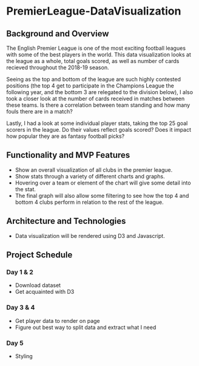# PremierLeague-DataVisualization
## Background and Overview

The English Premier League is one of the most exciting football leagues with some of the best players in the world.
This data visualization looks at the league as a whole, total goals scored, as well as number of cards recieved throughout the 2018-19 season. 

Seeing as the top and bottom of the league are such highly contested positions (the top 4 get to participate in the Champions League the following year, and the bottom 3 are relegated to the division below), I also took a closer look at the number of cards received in matches between these teams. Is there a correlation between team standing and how many fouls there are in a match? 

Lastly, I had a look at some individual player stats, taking the top 25 goal scorers in the league. Do their values reflect goals scored? Does it impact how popular they are as fantasy football picks? 


## Functionality and MVP Features

* Show an overall visualization of all clubs in the premier league.
* Show stats through a variety of different charts and graphs.
* Hovering over a team or element of the chart will give some detail into the stat.
* The final graph will also allow some filtering to see how the top 4 and bottom 4 clubs perform in relation to the rest of the league.


## Architecture and Technologies

* Data visualization will be rendered using D3 and Javascript.




## Project Schedule

### Day 1 & 2

* Download dataset
* Get acquainted with D3

### Day 3 & 4
 
* Get player data to render on page
* Figure out best way to split data and extract what I need

### Day 5 

* Styling


